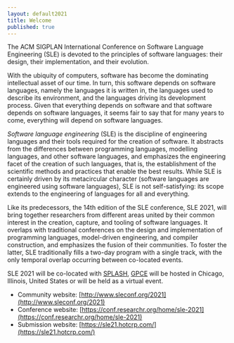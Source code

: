 ```yaml
---
layout: default2021
title: Welcome
published: true
---
```


The ACM SIGPLAN International Conference on Software Language Engineering (SLE) is devoted to the principles of software languages: their design, their implementation, and their evolution.

With the ubiquity of computers, software has become the dominating intellectual asset of our time. In turn, this software depends on software languages, namely the languages it is written in, the languages used to describe its environment, and the languages driving its development process. Given that everything depends on software and that software depends on software languages, it seems fair to say that for many years to come, everything will depend on software languages.

*Software language engineering* (SLE) is the discipline of engineering languages and their tools required for the creation of software. It abstracts from the differences between programming languages, modelling languages, and other software languages, and emphasizes the engineering facet of the creation of such languages, that is, the establishment of the scientific methods and practices that enable the best results. While SLE is certainly driven by its metacircular character (software languages are engineered using software languages), SLE is not self-satisfying: its scope extends to the engineering of languages for all and everything.

Like its predecessors, the 14th edition of the SLE conference, SLE 2021, will bring together researchers from different areas united by their common interest in the creation, capture, and tooling of software languages. It overlaps with traditional conferences on the design and implementation of programming languages, model-driven engineering, and compiler construction, and emphasizes the fusion of their communities. To foster the latter, SLE traditionally fills a two-day program with a single track, with the only temporal overlap occurring between co-located events.

SLE 2021 will be co-located with [SPLASH](http://2021.splashcon.org/), [GPCE](https://conf.researchr.org/home/gpce-2021) will be hosted in Chicago, Illinois, United States or will be held as a virtual event.

* Community website: [http://www.sleconf.org/2021](http://www.sleconf.org/2021)
* Conference website: [https://conf.researchr.org/home/sle-2021](https://conf.researchr.org/home/sle-2021)
* Submission website:  [https://sle21.hotcrp.com/](https://sle21.hotcrp.com/)
